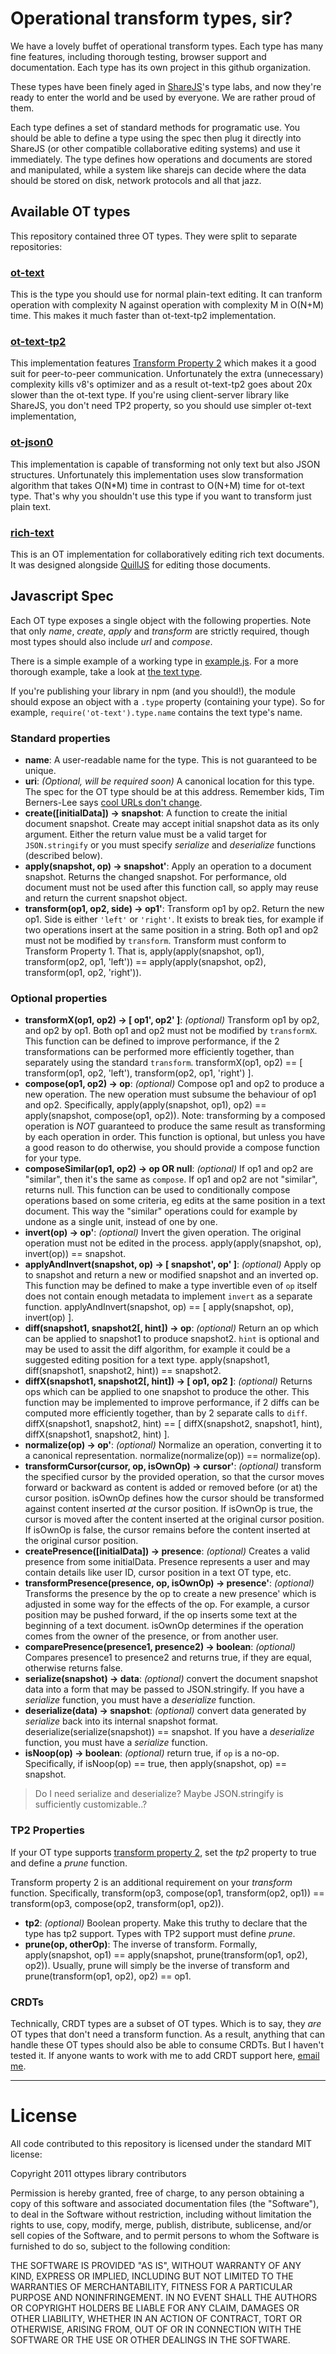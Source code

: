 # Operational transform types, sir?

We have a lovely buffet of operational transform types. Each type has many fine
features, including thorough testing, browser support and documentation. Each
type has its own project in this github organization.

These types have been finely aged in
[ShareJS](https://github.com/josephg/sharejs)'s type labs, and now they're
ready to enter the world and be used by everyone. We are rather proud of them.

Each type defines a set of standard methods for programatic use. You should be
able to define a type using the spec then plug it directly into ShareJS (or
other compatible collaborative editing systems) and use it immediately. The
type defines how operations and documents are stored and manipulated, while a
system like sharejs can decide where the data should be stored on disk, network
protocols and all that jazz.

## Available OT types

This repository contained three OT types. They were split to separate repositories:

### [ot-text](https://github.com/ottypes/text)

This is the type you should use for normal plain-text editing. It can tranform operation with complexity N against operation with complexity M in O(N+M) time. This makes it much faster than ot-text-tp2 implementation.

### [ot-text-tp2](https://github.com/ottypes/text)

This implementation features [Transform Property 2](http://en.wikipedia.org/wiki/Operational_transformation#Convergence_properties) which makes it a good suit for peer-to-peer communication. Unfortunately the extra (unnecessary) complexity kills v8's optimizer and as a result ot-text-tp2 goes about 20x slower than the ot-text type. If you're using client-server library like ShareJS, you don't need TP2 property, so you should use simpler ot-text implementation,

### [ot-json0](https://github.com/ottypes/json0)

This implementation is capable of transforming not only text but also JSON structures. Unfortunately this implementation uses slow transformation algorithm that takes O(N*M) time in contrast to O(N+M) time for ot-text type. That's why you shouldn't use this type if you want to transform just plain text.

### [rich-text](https://github.com/ottypes/rich-text)

This is an OT implementation for collaboratively editing rich text documents. It was designed alongside [QuillJS](http://quilljs.com/) for editing those documents.

## Javascript Spec

Each OT type exposes a single object with the following properties. Note that
only *name*, *create*, *apply* and *transform* are strictly required, though
most types should also include *url* and *compose*.

There is a simple example of a working type in [example.js](example.js). For a
more thorough example, take a look at [the text type](/ottypes/text).

If you're publishing your library in npm (and you should!), the module should
expose an object with a `.type` property (containing your type). So for
example, `require('ot-text').type.name` contains the text type's name.

### Standard properties

- **name**: A user-readable name for the type. This is not guaranteed to be unique.
- **uri**: *(Optional, will be required soon)* A canonical location for this type. The spec for the OT type should be at this address. Remember kids, Tim Berners-Lee says [cool URLs don't change](http://www.w3.org/Provider/Style/URI.html).
- **create([initialData]) -> snapshot**: A function to create the initial document snapshot. Create may accept initial snapshot data as its only argument. Either the return value must be a valid target for `JSON.stringify` or you must specify *serialize* and *deserialize* functions (described below).
- **apply(snapshot, op) -> snapshot'**: Apply an operation to a document snapshot. Returns the changed snapshot. For performance, old document must not be used after this function call, so apply may reuse and return the current snapshot object.
- **transform(op1, op2, side) -> op1'**: Transform op1 by op2. Return the new op1. Side is either `'left'` or `'right'`. It exists to break ties, for example if two operations insert at the same position in a string. Both op1 and op2 must not be modified by `transform`.
Transform must conform to Transform Property 1. That is, apply(apply(snapshot, op1), transform(op2, op1, 'left')) == apply(apply(snapshot, op2), transform(op1, op2, 'right')).

### Optional properties

- **transformX(op1, op2) -> [ op1', op2' ]**: *(optional)* Transform op1 by op2, and op2 by op1. Both op1 and op2 must not be modified by `transformX`. This function can be defined to improve performance, if the 2 transformations can be performed more efficiently together, than separately using the standard `transform`.  transformX(op1, op2) == [ transform(op1, op2, 'left'), transform(op2, op1, 'right') ].
- **compose(op1, op2) -> op**: *(optional)* Compose op1 and op2 to produce a new operation. The new operation must subsume the behaviour of op1 and op2. Specifically, apply(apply(snapshot, op1), op2) == apply(snapshot, compose(op1, op2)). Note: transforming by a composed operation is *NOT* guaranteed to produce the same result as transforming by each operation in order. This function is optional, but unless you have a good reason to do otherwise, you should provide a compose function for your type.
- **composeSimilar(op1, op2) -> op OR null**: *(optional)* If op1 and op2 are "similar", then it's the same as `compose`. If op1 and op2 are not "similar", returns null. This function can be used to conditionally compose operations based on some criteria, eg edits at the same position in a text document. This way the "similar" operations could for example by undone as a single unit, instead of one by one.
- **invert(op) -> op'**: *(optional)* Invert the given operation. The original operation must not be edited in the process. apply(apply(snapshot, op), invert(op)) == snapshot.
- **applyAndInvert(snapshot, op) -> [ snapshot', op' ]**: *(optional)* Apply op to snapshot and return a new or modified snapshot and an inverted op. This function may be defined to make a type invertible even of `op` itself does not contain enough metadata to implement `invert` as a separate function. applyAndInvert(snapshot, op) == [ apply(snapshot, op), invert(op) ].
- **diff(snapshot1, snapshot2[, hint]) -> op**: *(optional)* Return an op which can be applied to snapshot1 to produce snapshot2. `hint` is optional and may be used to assit the diff algorithm, for example it could be a suggested editing position for a text type. apply(snapshot1, diff(snapshot1, snapshot2, hint)) == snapshot2.
- **diffX(snapshot1, snapshot2[, hint]) -> [ op1, op2 ]**: *(optional)* Returns ops which can be applied to one snapshot to produce the other. This function may be implemented to improve performance, if 2 diffs can be computed more efficiently together, than by 2 separate calls to `diff`. diffX(snapshot1, snapshot2, hint) == [ diffX(snapshot2, snapshot1, hint), diffX(snapshot1, snapshot2, hint) ]. 
- **normalize(op) -> op'**: *(optional)* Normalize an operation, converting it to a canonical representation. normalize(normalize(op)) == normalize(op).
- **transformCursor(cursor, op, isOwnOp) -> cursor'**: *(optional)* transform the specified cursor by the provided operation, so that the cursor moves forward or backward as content is added or removed before (or at) the cursor position. isOwnOp defines how the cursor should be transformed against content inserted *at* the cursor position. If isOwnOp is true, the cursor is moved after the content inserted at the original cursor position. If isOwnOp is false, the cursor remains before the content inserted at the original cursor position.
- **createPresence([initialData]) -> presence**: *(optional)* Creates a valid presence from some initialData. Presence represents a user and may contain details like user ID, cursor position in a text OT type, etc.
- **transformPresence(presence, op, isOwnOp) -> presence'**: *(optional)* Transforms the presence by the op to create a new presence' which is adjusted in some way for the effects of the op. For example, a cursor position may be pushed forward, if the op inserts some text at the beginning of a text document. isOwnOp determines if the operation comes from the owner of the presence, or from another user.
- **comparePresence(presence1, presence2) -> boolean**: *(optional)* Compares presence1 to presence2 and returns true, if they are equal, otherwise returns false.
- **serialize(snapshot) -> data**: *(optional)* convert the document snapshot data into a form that may be passed to JSON.stringify. If you have a *serialize* function, you must have a *deserialize* function.
- **deserialize(data) -> snapshot**: *(optional)* convert data generated by *serialize* back into its internal snapshot format. deserialize(serialize(snapshot)) == snapshot. If you have a *deserialize* function, you must have a *serialize* function.
- **isNoop(op) -> boolean**: *(optional)* return true, if `op` is a no-op. Specifically, if isNoop(op) == true, then apply(snapshot, op) == snapshot.

> Do I need serialize and deserialize? Maybe JSON.stringify is sufficiently customizable..?

### TP2 Properties

If your OT type supports [transform property 2](http://en.wikipedia.org/wiki/Operational_transformation#Convergence_properties), set the *tp2* property to true and define a *prune* function.

Transform property 2 is an additional requirement on your *transform* function. Specifically, transform(op3, compose(op1, transform(op2, op1)) == transform(op3, compose(op2, transform(op1, op2)).

- **tp2**: *(optional)* Boolean property. Make this truthy to declare that the type has tp2 support. Types with TP2 support must define *prune*.
- **prune(op, otherOp)**: The inverse of transform. Formally, apply(snapshot, op1) == apply(snapshot, prune(transform(op1, op2), op2)). Usually, prune will simply be the inverse of transform and prune(transform(op1, op2), op2) == op1.

### CRDTs

Technically, CRDT types are a subset of OT types. Which is to say, they *are*
OT types that don't need a transform function. As a result, anything that can
handle these OT types should also be able to consume CRDTs. But I haven't
tested it. If anyone wants to work with me to add CRDT support here, [email
me](mailto:josephg.com).

---

# License

All code contributed to this repository is licensed under the standard MIT license:

Copyright 2011 ottypes library contributors

Permission is hereby granted, free of charge, to any person obtaining a copy
of this software and associated documentation files (the "Software"), to deal
in the Software without restriction, including without limitation the rights
to use, copy, modify, merge, publish, distribute, sublicense, and/or sell
copies of the Software, and to permit persons to whom the Software is
furnished to do so, subject to the following condition:

THE SOFTWARE IS PROVIDED "AS IS", WITHOUT WARRANTY OF ANY KIND, EXPRESS OR
IMPLIED, INCLUDING BUT NOT LIMITED TO THE WARRANTIES OF MERCHANTABILITY,
FITNESS FOR A PARTICULAR PURPOSE AND NONINFRINGEMENT. IN NO EVENT SHALL THE
AUTHORS OR COPYRIGHT HOLDERS BE LIABLE FOR ANY CLAIM, DAMAGES OR OTHER
LIABILITY, WHETHER IN AN ACTION OF CONTRACT, TORT OR OTHERWISE, ARISING FROM,
OUT OF OR IN CONNECTION WITH THE SOFTWARE OR THE USE OR OTHER DEALINGS IN
THE SOFTWARE.

